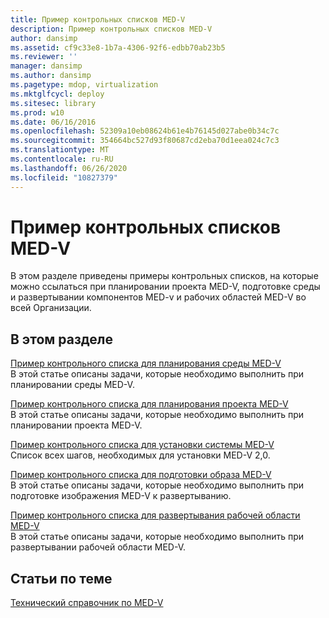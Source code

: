 ```yaml
---
title: Пример контрольных списков MED-V
description: Пример контрольных списков MED-V
author: dansimp
ms.assetid: cf9c33e8-1b7a-4306-92f6-edbb70ab23b5
ms.reviewer: ''
manager: dansimp
ms.author: dansimp
ms.pagetype: mdop, virtualization
ms.mktglfcycl: deploy
ms.sitesec: library
ms.prod: w10
ms.date: 06/16/2016
ms.openlocfilehash: 52309a10eb08624b61e4b76145d027abe0b34c7c
ms.sourcegitcommit: 354664bc527d93f80687cd2eba70d1eea024c7c3
ms.translationtype: MT
ms.contentlocale: ru-RU
ms.lasthandoff: 06/26/2020
ms.locfileid: "10827379"
---
```

# Пример контрольных списков MED-V


В этом разделе приведены примеры контрольных списков, на которые можно ссылаться при планировании проекта MED-V, подготовке среды и развертывании компонентов MED-v и рабочих областей MED-V во всей Организации.

## В этом разделе


<a href="" id="example-med-v-environment-planning-checklist"></a>[Пример контрольного списка для планирования среды MED-V](example-med-v-environment-planning-checklist.md)  
В этой статье описаны задачи, которые необходимо выполнить при планировании среды MED-V.

<a href="" id="example-med-v-project-planning-checklist"></a>[Пример контрольного списка для планирования проекта MED-V](example-med-v-project-planning-checklist.md)  
В этой статье описаны задачи, которые необходимо выполнить при планировании проекта MED-V.

<a href="" id="example-med-v-system-installation-checklist"></a>[Пример контрольного списка для установки системы MED-V](example-med-v-system-installation-checklist.md)  
Список всех шагов, необходимых для установки MED-V 2,0.

<a href="" id="example-med-v-image-preparation-checklist"></a>[Пример контрольного списка для подготовки образа MED-V](example-med-v-image-preparation-checklist.md)  
В этой статье описаны задачи, которые необходимо выполнить при подготовке изображения MED-V к развертыванию.

<a href="" id="example-med-v-workspace-deployment-checklist"></a>[Пример контрольного списка для развертывания рабочей области MED-V](example-med-v-workspace-deployment-checklist.md)  
В этой статье описаны задачи, которые необходимо выполнить при развертывании рабочей области MED-V.

## Статьи по теме


[Технический справочник по MED-V](technical-reference-for-med-v.md)

 

 





